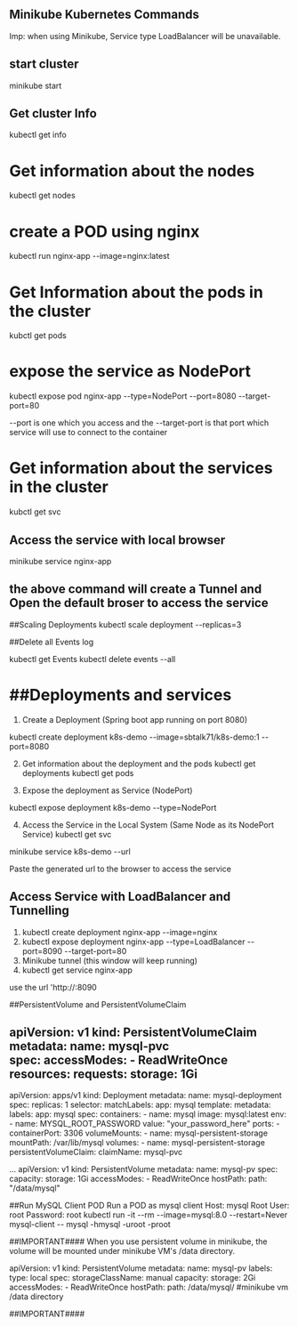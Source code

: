 ## Minikube Kubernetes Commands

Imp: when using Minikube, Service type LoadBalancer will be unavailable.

## start cluster
minikube start 

## Get cluster Info
kubectl get info

# Get information about the nodes
kubectl get nodes

# create a POD using nginx
kubectl run nginx-app --image=nginx:latest

# Get Information about the pods in the cluster
kubctl get pods

# expose the service as NodePort
kubectl expose pod nginx-app --type=NodePort --port=8080 --target-port=80

--port is one which you access and the --target-port is that port which service will use to connect to the container

# Get information about the services in the cluster
kubctl get svc

## Access the service with local browser

minikube service nginx-app

## the above command will create a Tunnel and Open the default broser to access the service

##Scaling Deployments
kubectl scale deployment <deployment-name> --replicas=3

##Delete all Events log

kubectl get Events
kubectl delete events --all


##Deployments and services
=========================

1. Create a Deployment (Spring boot app running on port 8080)

kubectl create deployment k8s-demo --image=sbtalk71/k8s-demo:1 --port=8080

2. Get information about the deployment and the pods
kubectl get deployments
kubectl get pods

3. Expose the deployment as Service (NodePort)

kubectl expose deployment k8s-demo --type=NodePort

4. Access the Service in the Local System (Same Node as its NodePort Service)
kubectl get svc

minikube service k8s-demo --url

Paste the generated url to the browser to access the service

## Access Service with LoadBalancer and Tunnelling

1. kubectl create deployment nginx-app --image=nginx
2. kubectl expose deployment nginx-app --type=LoadBalancer --port=8090 --target-port=80
3. Minikube tunnel (this window will keep running)
4. kubectl get service nginx-app

use the url 'http://<External-IP>:8090

##PersistentVolume and PersistentVolumeClaim

apiVersion: v1
kind: PersistentVolumeClaim
metadata:
  name: mysql-pvc  
spec:
  accessModes:
    - ReadWriteOnce
  resources:
    requests:
      storage: 1Gi
---
apiVersion: apps/v1
kind: Deployment
metadata:
  name: mysql-deployment
spec:
  replicas: 1
  selector:
    matchLabels:
      app: mysql
  template:
    metadata:
      labels:
        app: mysql
    spec:
      containers:
        - name: mysql
          image: mysql:latest
          env:
            - name: MYSQL_ROOT_PASSWORD
              value: "your_password_here"
          ports:
            - containerPort: 3306
          volumeMounts:
            - name: mysql-persistent-storage
              mountPath: /var/lib/mysql
      volumes:
        - name: mysql-persistent-storage
          persistentVolumeClaim:
            claimName: mysql-pvc

...
apiVersion: v1
kind: PersistentVolume
metadata:
  name: mysql-pv
spec:
  capacity:
    storage: 1Gi
  accessModes:
    - ReadWriteOnce
  hostPath:
    path: "/data/mysql"


##Run MySQL Client POD
Run a POD as mysql client
 Host: mysql
 Root User: root
 Password: root
 kubectl run -it --rm --image=mysql:8.0 --restart=Never mysql-client -- mysql -hmysql -uroot -proot
 
 
 ##IMPORTANT####
 When you use persistent volume in minikube, the volume will be mounted under minikube VM's /data directory.
 
 apiVersion: v1
kind: PersistentVolume
metadata:
  name: mysql-pv
  labels:
    type: local
spec:
  storageClassName: manual
  capacity:
    storage: 2Gi
  accessModes:
    - ReadWriteOnce
  hostPath:
    path: /data/mysql/  #minikube vm /data directory

##IMPORTANT####